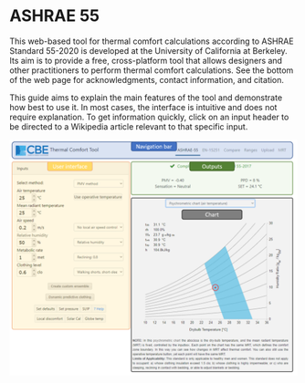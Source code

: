 # ASHRAE 55

This web-based tool for thermal comfort calculations according to ASHRAE Standard 55-2020 is developed at the University of California at Berkeley. Its aim is to provide a free, cross-platform tool that allows designers and other practitioners to perform thermal comfort calculations. See the bottom of the web page for acknowledgments, contact information, and citation.

This guide aims to explain the main features of the tool and demonstrate how best to use it. In most cases, the interface is intuitive and does not require explanation. To get information quickly, click on an input header to be directed to a Wikipedia article relevant to that specific input.

![](../.gitbook/assets/help-ashrae.png)

